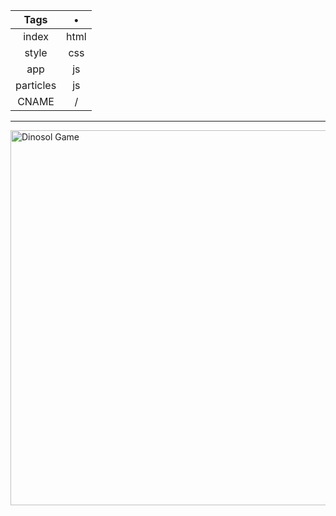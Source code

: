 | Tags | • |
| :-------------:| :-: |
|   index     |  html |
|    style    |  css  |
|    app      |  js   |
|   particles |  js   |
|  CNAME      |   /   |
---------
<img src="https://github.com/TheDudeThatCode/TheDudeThatCode/blob/master/Assets/dino.gif" alt="Dinosol Game" width="600" />
